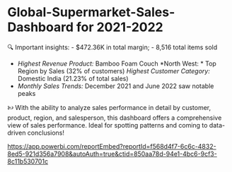 # Global-Supermarket-Sales-Dashboard for 2021-2022

🔍 Important insights: - $472.36K in total margin; - 8,516 total items sold
- *Highest Revenue Product:* Bamboo Foam Couch
*North West: * Top Region by Sales (32% of customers)
*Highest Customer Category:* Domestic India (21.23% of total sales)
- *Monthly Sales Trends:* December 2021 and June 2022 saw notable peaks

🙠️ With the ability to analyze sales performance in detail by customer, product, region, and salesperson, this dashboard offers a comprehensive view of sales performance. Ideal for spotting patterns and coming to data-driven conclusions!


https://app.powerbi.com/reportEmbed?reportId=f568d4f7-6c6c-4832-8ed5-921d356a7908&autoAuth=true&ctid=850aa78d-94e1-4bc6-9cf3-8c11b530701c


